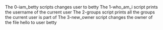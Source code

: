 The 0-iam_betty scripts changes user to betty
The 1-who_am_i script prints the username of the current user
The 2-groups script prints all the groups the current user is part of
The 3-new_owner script changes the owner of the file hello to user betty
